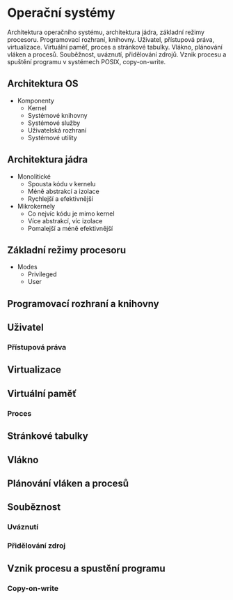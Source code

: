 # Operační systémy

Architektura operačního systému, architektura jádra, základní režimy procesoru. Programovací rozhraní, knihovny. Uživatel, přístupová práva, virtualizace. Virtuální paměť, proces a stránkové tabulky. Vlákno, plánování vláken a procesů. Souběžnost, uváznutí, přidělování zdrojů. Vznik procesu a spuštění programu v systémech POSIX, copy-on-write.

## Architektura OS

- Komponenty
    - Kernel
    - Systémové knihovny
    - Systémové služby
    - Uživatelská rozhraní
    - Systémové utility

## Architektura jádra

- Monolitické
    - Spousta kódu v kernelu
    - Méně abstrakcí a izolace
    - Rychlejší a efektivnější
- Mikrokernely
    - Co nejvíc kódu je mimo kernel
    - Více abstrakcí, víc izolace
    - Pomalejší a méně efektivnější

## Základní režimy procesoru

- Modes
    - Privileged
    - User

## Programovací rozhraní a knihovny

## Uživatel

### Přístupová práva

## Virtualizace

## Virtuální paměť

### Proces

## Stránkové tabulky

## Vlákno

## Plánování vláken a procesů

## Souběznost

### Uváznutí

### Přidělování zdroj

## Vznik procesu a spustění programu

### Copy-on-write
